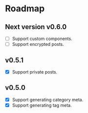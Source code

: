 # Roadmap

## Next version v0.6.0

- [ ] Support custom components.
- [ ] Support encrypted posts.

## v0.5.1

- [x] Support private posts.

## v0.5.0

- [x] Support generating category meta.
- [x] Support generating tag meta.
